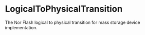 # LogicalToPhysicalTransition
The Nor Flash logical to physical transition for mass storage device implementation.
